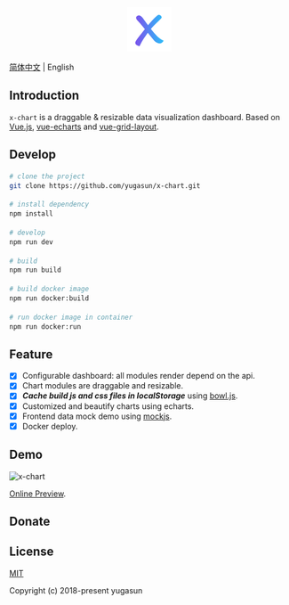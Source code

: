 <p align="center">
  <img width="80" src="./logo.png">
</p>

[简体中文](./README.zh-CN.md) | English

## Introduction

`x-chart` is a draggable & resizable data visualization dashboard. Based on [Vue.js](https://github.com/vuejs/vue), [vue-echarts](https://github.com/ecomfe/vue-echarts) and [vue-grid-layout](https://github.com/yugasun/vue-grid-layout/tree/pro/compass).

## Develop

``` bash
# clone the project
git clone https://github.com/yugasun/x-chart.git

# install dependency
npm install

# develop
npm run dev

# build
npm run build

# build docker image
npm run docker:build

# run docker image in container
npm run docker:run
```

## Feature

- [x] Configurable dashboard: all modules render depend on the api.
- [x] Chart modules are draggable and resizable.
- [x] _**Cache build js and css files in localStorage**_ using [bowl.js](https://github.com/ElemeFE/bowl).
- [x] Customized and beautify charts using echarts.
- [x] Frontend data mock demo using [mockjs](https://github.com/nuysoft/Mock).
- [x] Docker deploy.

## Demo

![x-chart](./demo/1.gif)

[Online Preview](http://yugasun.github.io/x-chart).

## Donate



## License

[MIT](https://github.com/yugasun/x-chart/blob/master/LICENSE)

Copyright (c) 2018-present yugasun



